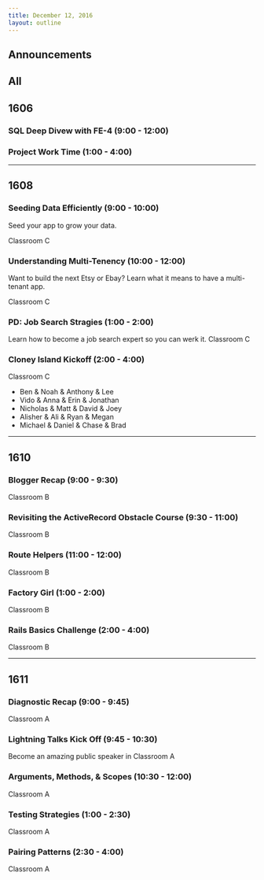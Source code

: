 ```yaml
---
title: December 12, 2016
layout: outline
---
```



## Announcements


## All

## 1606

### SQL Deep Divew with FE-4 (9:00 - 12:00)

### Project Work Time (1:00 - 4:00)

***

## 1608

### Seeding Data Efficiently (9:00 - 10:00)

Seed your app to grow your data.

Classroom C

### Understanding Multi-Tenency (10:00 - 12:00)

Want to build the next Etsy or Ebay? Learn what it means to have a multi-tenant
app.

Classroom C

### PD: Job Search Stragies (1:00 - 2:00)

Learn how to become a job search expert so you can werk it.
Classroom C

### Cloney Island Kickoff (2:00 - 4:00)

Classroom C

* Ben & Noah & Anthony & Lee
* Vido & Anna & Erin & Jonathan
* Nicholas & Matt & David & Joey
* Alisher & Ali & Ryan & Megan
* Michael & Daniel & Chase & Brad


***

## 1610

### Blogger Recap (9:00 - 9:30)

Classroom B

### Revisiting the ActiveRecord Obstacle Course (9:30 - 11:00)

Classroom B

### Route Helpers (11:00 - 12:00)

Classroom B

### Factory Girl (1:00 - 2:00)

Classroom B

### Rails Basics Challenge (2:00 - 4:00)

Classroom B

***

## 1611


### Diagnostic Recap (9:00 - 9:45)

Classroom A

### Lightning Talks Kick Off (9:45 - 10:30)

Become an amazing public speaker in Classroom A

### Arguments, Methods, & Scopes (10:30 - 12:00)

Classroom A

### Testing Strategies (1:00 - 2:30)

Classroom A

### Pairing Patterns (2:30 - 4:00)

Classroom A

